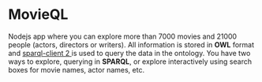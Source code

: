 # MovieQL

Nodejs app where you can explore more than 7000 movies and 21000 people (actors, directors or writers). All information is stored in **OWL** format and [sparql-client 2  ](https://www.npmjs.com/package/sparql-client-2) is used to query the data in the ontology.
You have two ways to explore, querying in **SPARQL**, or explore interactively using search boxes for movie names, actor names, etc.
